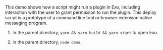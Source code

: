 This demo shows how a script might run a plugin in Exo, including interaction
with the user to grant permission to run the plugin.
This deploy script is a prototype of a command line tool or browser extension
native messaging program.

1. In the parent directory, `yarn && yarn build && yarn start` to open Exo.

2. In the parent directory, `node demo`.


